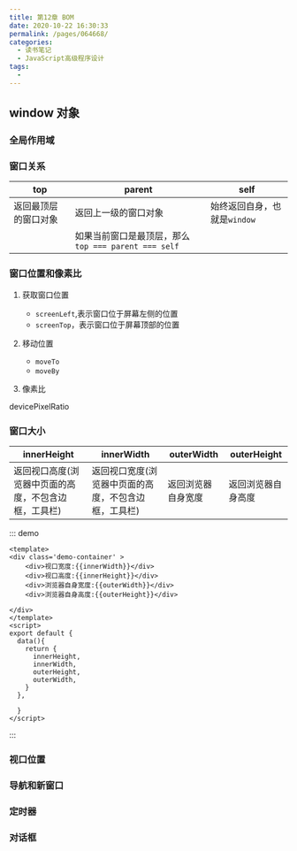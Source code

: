 ```yaml
---
title: 第12章 BOM
date: 2020-10-22 16:30:33
permalink: /pages/064668/
categories:
  - 读书笔记
  - JavaScript高级程序设计
tags:
  -
---
```


## window 对象

### 全局作用域

### 窗口关系

|top  |parent  |self  |
|---------|---------|---------|
|返回最顶层的窗口对象     |   返回上一级的窗口对象      |    始终返回自身，也就是`window`     |
|   |  如果当前窗口是最顶层，那么`top === parent === self`    |         |

### 窗口位置和像素比

1. 获取窗口位置

   - `screenLeft`,表示窗口位于屏幕左侧的位置
   - `screenTop`，表示窗口位于屏幕顶部的位置

2. 移动位置

   - `moveTo`
   - `moveBy`

3. 像素比

devicePixelRatio

### 窗口大小

|innerHeight  | innerWidth  |outerWidth  |outerHeight  |
|---------|---------|---------|---------|
|返回视口高度(浏览器中页面的高度，不包含边框，工具栏)     |  返回视口宽度(浏览器中页面的高度，不包含边框，工具栏)      |  返回浏览器自身宽度     |     返回浏览器自身高度   |

::: demo

```vue
<template>
<div class='demo-container' >
    <div>视口宽度:{{innerWidth}}</div>
    <div>视口高度:{{innerHeight}}</div>
    <div>浏览器自身宽度:{{outerWidth}}</div>
    <div>浏览器自身高度:{{outerHeight}}</div>

</div>
</template>
<script>
export default {
  data(){
    return {
      innerHeight,
      innerWidth,
      outerHeight,
      outerWidth,
    }
  },

  }
</script>

```

:::

### 视口位置

### 导航和新窗口

### 定时器

### 对话框
